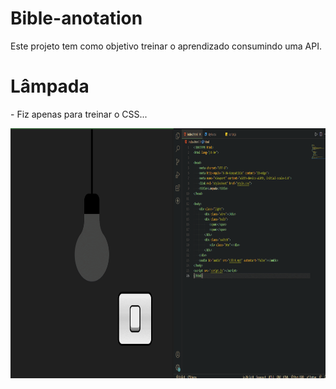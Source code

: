 # Bible-anotation

Este projeto tem como objetivo treinar o aprendizado consumindo uma API.

# Lâmpada

<p> - Fiz apenas para treinar o CSS... </p>

<img src="https://github.com/NemesioFVF/Lampada/blob/main/Lampada/GIF%2007-11-2021%2011-46-22.gif?raw=true" width="800" height="400" />

